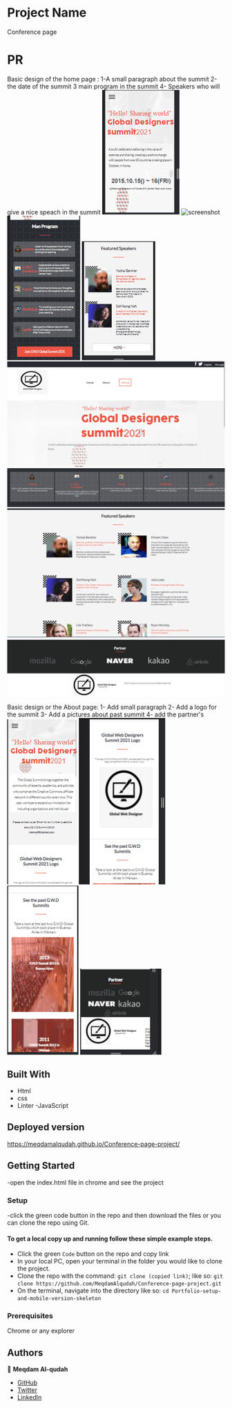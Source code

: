 # Project Name

Conference page

# PR

Basic design of the home page :
1-A small paragraph about the summit
2-the date of the summit
3 main program in the summit
4- Speakers who will give a nice speach in the summit
![screenshot](img/Readme-file/Capture.PNG)
![screenshot](img/Readme-file/Capture1.PNG)
![screenshot](img/Readme-file/Capture2.PNG)
![screenshot](img/Readme-file/Capture3.PNG)
![screenshot](img/Readme-file/Capture4.PNG)
![screenshot](img/Readme-file/Capture5.PNG)
![screenshot](img/Readme-file/Capture6.PNG)
![screenshot](img/Readme-file/Capture7.PNG)

Basic design or the About page:
1- Add small paragraph
2- Add a logo for the summit
3- Add a pictures about past summit
4- add the partner's
![screenshot](img/Readme-file/Capture8.PNG)
![screenshot](img/Readme-file/Capture9.PNG)
![screenshot](img/Readme-file/Capture10.PNG)
![screenshot](img/Readme-file/Capture11.PNG)

## Built With

- Html
- css
- Linter
  -JavaScript

## Deployed version

https://meqdamalqudah.github.io/Conference-page-project/

## Getting Started

-open the index.html file in chrome and see the project

### Setup

-click the green code button in the repo and then download the files or you can clone the repo using Git.

#### To get a local copy up and running follow these simple example steps.

- Click the green `Code` button on the repo and copy link
- In your local PC, open your terminal in the folder you would like to clone the project.
- Clone the repo with the command: `git clone (copied link)`; like so: `git clone https://github.com/MeqdamAlqudah/Conference-page-project.git`
- On the terminal, navigate into the directory like so: `cd Portfolio-setup-and-mobile-version-skeleton`

### Prerequisites

Chrome or any explorer

## Authors

👤 **Meqdam Al-qudah**

- [GitHub](https://github.com/MeqdamAlqudah)
- [Twitter](https://twitter.com/MeqdamQudah)
- [LinkedIn](www.linkedin.com/in/meqdam-al-qudah-7514a21b5)
